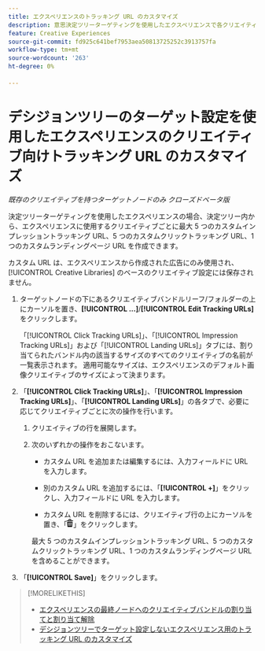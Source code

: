 ```yaml
---
title: エクスペリエンスのトラッキング URL のカスタマイズ
description: 意思決定ツリーターゲティングを使用したエクスペリエンスで各クリエイティブのトラッキング URL をカスタマイズする方法を説明します。
feature: Creative Experiences
source-git-commit: fd925c641bef7953aea50813725252c3913757fa
workflow-type: tm+mt
source-wordcount: '263'
ht-degree: 0%

---
```


# デシジョンツリーのターゲット設定を使用したエクスペリエンスのクリエイティブ向けトラッキング URL のカスタマイズ

*既存のクリエイティブを持つターゲットノードのみ*
*クローズドベータ版*

決定ツリーターゲティングを使用したエクスペリエンスの場合、決定ツリー内から、エクスペリエンスに使用するクリエイティブごとに最大 5 つのカスタムインプレッショントラッキング URL、5 つのカスタムクリックトラッキング URL、1 つのカスタムランディングページ URL を作成できます。

カスタム URL は、エクスペリエンスから作成された広告にのみ使用され、[!UICONTROL Creative Libraries] のベースのクリエイティブ設定には保存されません。

1. ターゲットノードの下にあるクリエイティブバンドルリーフ/フォルダーの上にカーソルを置き、**[!UICONTROL ...]**/**[!UICONTROL Edit Tracking URLs]** をクリックします。

   「[!UICONTROL Click Tracking URLs]」、「[!UICONTROL Impression Tracking URLs]」および「[!UICONTROL Landing URLs]」タブには、割り当てられたバンドル内の該当するサイズのすべてのクリエイティブの名前が一覧表示されます。 適用可能なサイズは、エクスペリエンスのデフォルト画像クリエイティブのサイズによって決まります。<!-- There's no distinct "Creative Sizes" setting. -->

1. 「**[!UICONTROL Click Tracking URLs]**」、「**[!UICONTROL Impression Tracking URLs]**」、「**[!UICONTROL Landing URLs]**」の各タブで、必要に応じてクリエイティブごとに次の操作を行います。

   1. クリエイティブの行を展開します。

   1. 次のいずれかの操作をおこないます。

      * カスタム URL を追加または編集するには、入力フィールドに URL を入力します。

      * 別のカスタム URL を追加するには、「**[!UICONTROL +]**」をクリックし、入力フィールドに URL を入力します。

      * カスタム URL を削除するには、クリエイティブ行の上にカーソルを置き、「![ 削除 ](/help/creative/assets/delete.png " 削除 ")」をクリックします。

      最大 5 つのカスタムインプレッショントラッキング URL、5 つのカスタムクリックトラッキング URL、1 つのカスタムランディングページ URL を含めることができます。

1. 「**[!UICONTROL Save]**」をクリックします。

>[!MORELIKETHIS]
>
>* [ エクスペリエンスの最終ノードへのクリエイティブバンドルの割り当てと割り当て解除 ](/help/creative/experiences/experience-assign-creative-bundles.md)
>* [ デシジョンツリーでターゲット設定しないエクスペリエンス用のトラッキング URL のカスタマイズ ](experience-tracking-urls-no-targeting.md)
